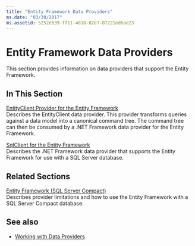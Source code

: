 ```yaml
---
title: "Entity Framework Data Providers"
ms.date: "03/30/2017"
ms.assetid: 5252e639-ff11-4818-82e7-07221ed6ae23
---
```

# Entity Framework Data Providers
This section provides information on data providers that support the Entity Framework.  
  
## In This Section  
 [EntityClient Provider for the Entity Framework](entityclient-provider-for-the-entity-framework.md)  
 Describes the EntityClient data provider. This provider transforms queries against a data model into a canonical command tree. The command tree can then be consumed by a .NET Framework data provider for the Entity Framework.  
  
 [SqlClient for the Entity Framework](sqlclient-for-the-entity-framework.md)  
 Describes the .NET Framework data provider that supports the Entity Framework for use with a SQL Server database.  
  
## Related Sections  
 [Entity Framework (SQL Server Compact)](/previous-versions/sql/compact/sql-server-compact-4.0/cc835494(v=sql.110))  
 Describes provider limitations and how to use the Entity Framework with a SQL Server Compact database.  
## See also

- [Working with Data Providers](working-with-data-providers.md)
